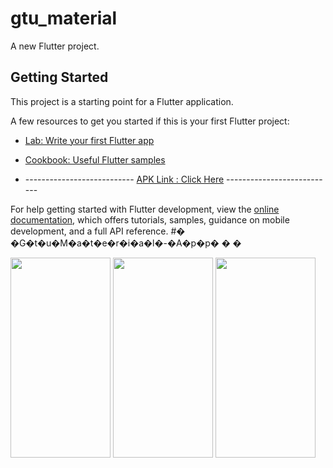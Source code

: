 # gtu_material

A new Flutter project.

## Getting Started

This project is a starting point for a Flutter application.

A few resources to get you started if this is your first Flutter project:

- [Lab: Write your first Flutter app](https://docs.flutter.dev/get-started/codelab)
- [Cookbook: Useful Flutter samples](https://docs.flutter.dev/cookbook)

- --------------------------- [APK Link : Click Here](https://drive.google.com/file/d/1R-txRi_QG3FwgIYPAsrI9IHP8spEr4Mc/view?usp=sharing) ---------------------------

For help getting started with Flutter development, view the
[online documentation](https://docs.flutter.dev/), which offers tutorials,
samples, guidance on mobile development, and a full API reference.
#� �G�t�u�M�a�t�e�r�i�a�l�-�A�p�p�
�
�



<img src="https://user-images.githubusercontent.com/74703957/196746759-a52da778-52d1-41d0-b532-8b711c58f144.png" width="160" height="320" />     <img src="https://user-images.githubusercontent.com/74703957/196746786-a251fdfd-3e42-4495-9209-5cf65daff5c1.png" width="160" height="320"  />      <img src="https://user-images.githubusercontent.com/74703957/196746802-f337058a-c17a-4320-8f55-2ad344554623.png" width="160" height="320"  />   
